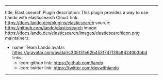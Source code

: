 
---
title: Elasticsearch Plugin
description: This plugin provides a way to use Lando with elasticsearch Cloud.
link: https://docs.lando.dev/plugins/elasticsearch
source: https://github.com/lando/elasticsearch
image: https://docs.lando.dev/elasticsearch/images/elasticsearchicon.png
maintainers:
  - name: Team Lando
    avatar: https://gravatar.com/avatar/c335f31e62b453f747f39a84240b3bbd
    links:
      - icon: github
        link: https://github.com/lando
      - icon: twitter
        link: https://twitter.com/devwithlando
---

